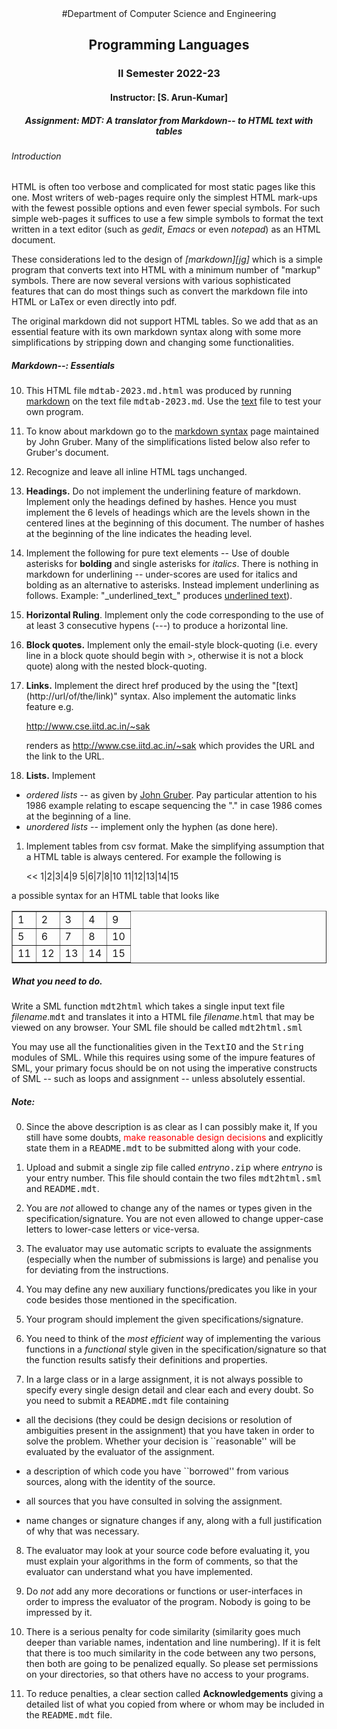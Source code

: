 
<center>
#Department of Computer Science and Engineering

## Programming Languages

### II Semester 2022-23

#### Instructor: [S. Arun-Kumar]

##### Assignment: MDT: A translator from Markdown--  to HTML text with tables
</center>

###### Introduction

HTML is often too verbose and complicated for most static pages like this
one. Most writers of web-pages require only the simplest HTML mark-ups
with the fewest possible options and even fewer special symbols. For
such simple web-pages it suffices to use a few simple symbols to
format the text written in a text editor (such as *gedit*, *Emacs* or even
*notepad*) as an HTML document.

These considerations led to the design of *[markdown][jg]* which is a simple
program that converts text into HTML with a minimum number of "markup"
symbols. There are now several versions with various sophisticated
features that can do most things such as convert the markdown file
into HTML or LaTex or even directly into pdf.

The original markdown did not support HTML tables. So we add that as
an essential feature with its own markdown syntax along with some more
simplifications by stripping down and changing some functionalities. 

##### Markdown--: Essentials

10. This HTML file <tt>mdtab-2023.md.html</tt> was produced by running
   [markdown](jg) on the text file <tt>mdtab-2023.md</tt>.
   Use the [text](md) file to test your own program.

8. To know about markdown go to the [markdown syntax](jg)
   page maintained by John Gruber. Many of the simplifications listed
   below also refer to Gruber's document. 

4. Recognize and leave all inline HTML tags unchanged.

5. **Headings.** Do not implement the underlining feature of 
   markdown. Implement only the headings defined by hashes. 
   Hence you must implement the 6 levels of headings which 
   are the levels shown in
   the centered lines at the beginning of this document. The
   number of hashes at the beginning of the line indicates the 
   heading level.

3. Implement the following for pure text elements -- 
   Use of double asterisks for **bolding** and single asterisks for
   *italics*.
   There is nothing in markdown for underlining -- under-scores are
   used for italics and bolding as an alternative to
   asterisks. Instead implement underlining as follows.
   Example: "\_underlined\_text\_" produces <u>underlined text</u>).

9. **Horizontal Ruling**. Implement only the code corresponding to
   the use of at least 3 consecutive hypens (---) to produce
   a horizontal line.

2. **Block quotes.** Implement only the email-style block-quoting
   (i.e. every line in a block quote should begin with >, 
   otherwise it is not a block quote) along with the nested
   block-quoting.

6. **Links.** Implement the direct href produced by the
   using the "\[text\]\(http://url/of/the/link\)" syntax. Also implement the
   automatic links feature e.g.

     <http://www.cse.iitd.ac.in/~sak>

   renders as <http://www.cse.iitd.ac.in/~sak> which
   provides the URL and the link to the URL.

7. **Lists.** Implement 

- *ordered lists* -- as given by [John Gruber](jg). Pay particular 
attention to his 1986 example relating to escape sequencing the
"." in case 1986 comes at the beginning of a line.
- *unordered lists* -- implement only the hyphen (as done here).

1. Implement tables from csv format. Make the simplifying assumption that a HTML table is always
centered. For example the following is

   <<
   1|2|3|4|9
   5|6|7|8|10
   11|12|13|14|15
   >>

a possible syntax for an HTML table that looks like

<CENTER><TABLE border="1">
<TR><TD>1</TD><TD>2</TD><TD>3</TD><TD>4</TD><TD>9</TD></TR>
<TR><TD>5</TD><TD>6</TD><TD>7</TD><TD>8</TD><TD>10</TD></TR>
<TR><TD>11</TD><TD>12</TD><TD>13</TD><TD>14</TD><TD>15</TD></TR>
</TABLE></CENTER>


##### What you need to do.

Write a SML function <tt>mdt2html</tt> which takes a single input text
file *filename*.<tt>mdt</tt> and translates it into a HTML file
*filename*.<tt>html</tt> that may be viewed on any browser. Your SML file
should be called <tt>mdt2html.sml</tt>

You may use all the functionalities given in the <tt>TextIO</tt> and
the <tt>String</tt> modules of
SML. While this requires using some of the impure features of SML,
your primary focus should be on not using the imperative constructs of
SML -- such as loops and assignment -- unless absolutely essential.

##### Note:


0. Since the above description is as clear as I can possibly make it, If you
   still have some doubts, <font color=red>make reasonable design
   decisions</font> and explicitly state them in a <tt>README.mdt</tt>
   to be submitted along with your code.

1. Upload and submit a single zip file called *entryno*<tt>.zip</tt>
   where *entryno* is your entry number. This file should contain the
   two files <tt>mdt2html.sml</tt> and <tt>README.mdt</tt>.

2. You are _not_  allowed to change any of the names
   or types given in the specification/signature. You are not even
   allowed to change upper-case letters to lower-case letters or
   vice-versa.

3. The evaluator may use automatic scripts to evaluate the
   assignments (especially when the number of submissions is large) and
   penalise you for deviating from the instructions.

4. You may define any new auxiliary functions/predicates you like in your code
   besides those mentioned in the specification.

5. Your program should implement the given specifications/signature.

6. You need to think of the *most efficient* way of
   implementing the various functions in a *functional* style given in the
   specification/signature so that the function results satisfy their
   definitions and properties.

7. In a large class or in a large assignment, it is not always
   possible to specify every single design detail and clear each and every
   doubt. So you need to submit a <tt>README.mdt</tt> file containing


- all the decisions (they could be design decisions or
   resolution of ambiguities present in the assignment) that you have
   taken in order to solve the problem. Whether your decision is
   ``reasonable'' will be evaluated by the evaluator of the
   assignment.

- a description of  which code you have
   ``borrowed'' from various sources, along with the identity of the
   source.

- all sources that you have consulted in solving the assignment.

- name changes or signature changes if any, along with a full
   justification of why that was necessary.

8. The evaluator may look at your source code before evaluating it,
   you must explain your algorithms in the form of comments, so that
   the evaluator can understand what you have implemented.

9. Do _not_ add any more decorations or functions or
   user-interfaces in order to impress the evaluator of the program.
   Nobody is going to be impressed by it.

10. There is a serious penalty for code similarity (similarity goes
   much deeper than variable names, indentation and line numbering). If
   it is felt that there is too much similarity in the code between any
   two persons, then both are going to be penalized equally. So please
   set permissions on your directories, so that others have no access
   to your programs.

11. To reduce penalties, a clear section called 
   **Acknowledgements** giving a detailed list of what you copied from
   where or whom may be included in the <tt>README.mdt</tt> file.



